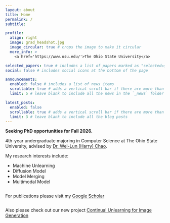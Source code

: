 ```yaml
---
layout: about
title: Home
permalink: /
subtitle:

profile:
  align: right
  image: grad_headshot.jpg
  image_circular: true # crops the image to make it circular
  more_info: >
    <a href='https://www.osu.edu/'>The Ohio State University</a>

selected_papers: true # includes a list of papers marked as "selected={true}"
social: false # includes social icons at the bottom of the page

announcements:
  enabled: false # includes a list of news items
  scrollable: true # adds a vertical scroll bar if there are more than 3 news items
  limit: 5 # leave blank to include all the news in the `_news` folder

latest_posts:
  enabled: false
  scrollable: true # adds a vertical scroll bar if there are more than 3 new posts items
  limit: 3 # leave blank to include all the blog posts
---
```


**Seeking PhD opportunities for Fall 2026.**

4th-year undergraduate majoring in Computer Science at The Ohio State University, advised by <a href="https://sites.google.com/view/wei-lun-harry-chao">Dr. Wei-Lun (Harry) Chao</a>.

My research interests include:
- Machine Unlearning
- Diffusion Model
- Model Merging
- Multimodal Model

<div style="margin-top: 2em;">
For publications please visit my <a href='https://scholar.google.com/citations?view_op=list_works&hl=en&hl=en&user=WDjxgH0AAAAJ'>Google Scholar</a>
</div>

<div style="margin-top: 2em;">
Also please check out our new project <a href='https://justinhylee135.github.io/CUIG_Project_Page/'> Continual Unlearning for Image Generation </a>
</div>
